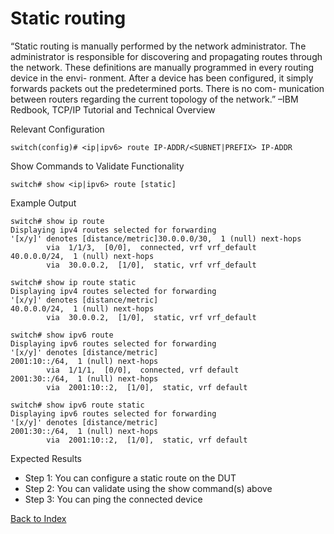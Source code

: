 # Static routing 

“Static routing is manually performed by the network administrator. The administrator is responsible for discovering and propagating routes through the network. These definitions are manually programmed in every routing device in the envi- ronment. After a device has been configured, it simply forwards packets out the predetermined ports. There is no com- munication between routers regarding the current topology of the network.” –IBM Redbook, TCP/IP Tutorial and Technical Overview 

Relevant Configuration 

```
switch(config)# <ip|ipv6> route IP-ADDR/<SUBNET|PREFIX> IP-ADDR
```

Show Commands to Validate Functionality 

```
switch# show <ip|ipv6> route [static]
```

Example Output 

```
switch# show ip route
Displaying ipv4 routes selected for forwarding
'[x/y]' denotes [distance/metric]30.0.0.0/30,  1 (null) next-hops
        via  1/1/3,  [0/0],  connected, vrf vrf_default
40.0.0.0/24,  1 (null) next-hops
        via  30.0.0.2,  [1/0],  static, vrf vrf_default

switch# show ip route static
Displaying ipv4 routes selected for forwarding
'[x/y]' denotes [distance/metric]
40.0.0.0/24,  1 (null) next-hops
        via  30.0.0.2,  [1/0],  static, vrf vrf_default

switch# show ipv6 route
Displaying ipv6 routes selected for forwarding
'[x/y]' denotes [distance/metric]
2001:10::/64,  1 (null) next-hops
        via  1/1/1,  [0/0],  connected, vrf default
2001:30::/64,  1 (null) next-hops
        via  2001:10::2,  [1/0],  static, vrf default

switch# show ipv6 route static
Displaying ipv6 routes selected for forwarding
'[x/y]' denotes [distance/metric]
2001:30::/64,  1 (null) next-hops
        via  2001:10::2,  [1/0],  static, vrf default
```

Expected Results 

* Step 1: You can configure a static route on the DUT
* Step 2: You can validate using the show command(s) above 
* Step 3: You can ping the connected device

[Back to Index](./index.md)
